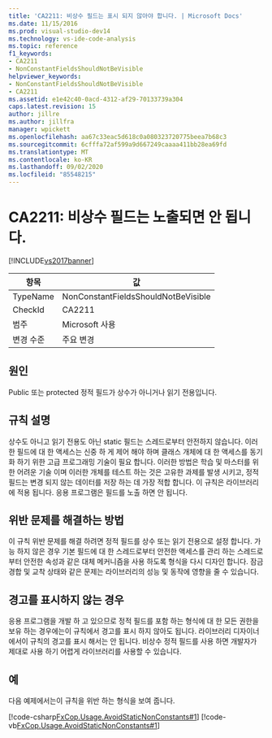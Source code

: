 ```yaml
---
title: 'CA2211: 비상수 필드는 표시 되지 않아야 합니다. | Microsoft Docs'
ms.date: 11/15/2016
ms.prod: visual-studio-dev14
ms.technology: vs-ide-code-analysis
ms.topic: reference
f1_keywords:
- CA2211
- NonConstantFieldsShouldNotBeVisible
helpviewer_keywords:
- NonConstantFieldsShouldNotBeVisible
- CA2211
ms.assetid: e1e42c40-0acd-4312-af29-70133739a304
caps.latest.revision: 15
author: jillre
ms.author: jillfra
manager: wpickett
ms.openlocfilehash: aa67c33eac5d618c0a080323720775beea7b68c3
ms.sourcegitcommit: 6cfffa72af599a9d667249caaaa411bb28ea69fd
ms.translationtype: MT
ms.contentlocale: ko-KR
ms.lasthandoff: 09/02/2020
ms.locfileid: "85548215"
---
```

# <a name="ca2211-non-constant-fields-should-not-be-visible"></a>CA2211: 비상수 필드는 노출되면 안 됩니다.
[!INCLUDE[vs2017banner](../includes/vs2017banner.md)]

|항목|값|
|-|-|
|TypeName|NonConstantFieldsShouldNotBeVisible|
|CheckId|CA2211|
|범주|Microsoft 사용|
|변경 수준|주요 변경|

## <a name="cause"></a>원인
 Public 또는 protected 정적 필드가 상수가 아니거나 읽기 전용입니다.

## <a name="rule-description"></a>규칙 설명
 상수도 아니고 읽기 전용도 아닌 static 필드는 스레드로부터 안전하지 않습니다. 이러한 필드에 대 한 액세스는 신중 하 게 제어 해야 하며 클래스 개체에 대 한 액세스를 동기화 하기 위한 고급 프로그래밍 기술이 필요 합니다. 이러한 방법은 학습 및 마스터를 위한 어려운 기술 이며 이러한 개체를 테스트 하는 것은 고유한 과제를 발생 시키고, 정적 필드는 변경 되지 않는 데이터를 저장 하는 데 가장 적합 합니다. 이 규칙은 라이브러리에 적용 됩니다. 응용 프로그램은 필드를 노출 하면 안 됩니다.

## <a name="how-to-fix-violations"></a>위반 문제를 해결하는 방법
 이 규칙 위반 문제를 해결 하려면 정적 필드를 상수 또는 읽기 전용으로 설정 합니다. 가능 하지 않은 경우 기본 필드에 대 한 스레드로부터 안전한 액세스를 관리 하는 스레드로부터 안전한 속성과 같은 대체 메커니즘을 사용 하도록 형식을 다시 디자인 합니다. 잠금 경합 및 교착 상태와 같은 문제는 라이브러리의 성능 및 동작에 영향을 줄 수 있습니다.

## <a name="when-to-suppress-warnings"></a>경고를 표시하지 않는 경우
 응용 프로그램을 개발 하 고 있으므로 정적 필드를 포함 하는 형식에 대 한 모든 권한을 보유 하는 경우에는이 규칙에서 경고를 표시 하지 않아도 됩니다. 라이브러리 디자이너에서이 규칙의 경고를 표시 해서는 안 됩니다. 비상수 정적 필드를 사용 하면 개발자가 제대로 사용 하기 어렵게 라이브러리를 사용할 수 있습니다.

## <a name="example"></a>예
 다음 예제에서는이 규칙을 위반 하는 형식을 보여 줍니다.

 [!code-csharp[FxCop.Usage.AvoidStaticNonConstants#1](../snippets/csharp/VS_Snippets_CodeAnalysis/FxCop.Usage.AvoidStaticNonConstants/cs/FxCop.Usage.AvoidStaticNonConstants.cs#1)]
 [!code-vb[FxCop.Usage.AvoidStaticNonConstants#1](../snippets/visualbasic/VS_Snippets_CodeAnalysis/FxCop.Usage.AvoidStaticNonConstants/vb/FxCop.Usage.AvoidStaticNonConstants.vb#1)]
